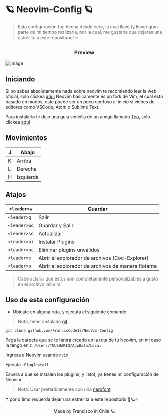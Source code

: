 


# 🪐 Neovim-Config 🪐

> Esta configuración fue hecha desde cero, la cual llevó (y lleva) gran parte de mi tiempo realizarla, por la cual, me gustaría que dejaras una estrellita a este repositorio! ⭐

<h3 style="text-align: center;">Preview</h3>

![image](https://user-images.githubusercontent.com/77551844/132143265-0c1b860a-8610-48a9-912c-c1c7394a33ed.png)

## Iniciando

Si no sabes absolutamente nada sobre neovim te recomiendo leer la web oficial, solo clickea [aqui](https://neovim.io)
Neovim básicamente es un fork de Vim, el cual esta basado en modos, este puede ser un poco confuso al inicio si vienes de editores como
VSCode, Atom o Sublime Text.

Para instalarlo te dejo una guía sencilla de un amigo llamado [Teo](https://github.com/TeoDev1611), solo clickea [aqui](https://dev.to/teodev1611/como-instalar-neovim-en-windows-2aic)

## Movimientos

| J | Abajo     |
|---|-----------|
| K | Arriba    |
| L | Derecha   |
| H | Izquierda |


## Atajos

| ``<leader>w``  | Guardar                                              |
|----------------|------------------------------------------------------|
| ``<leader>q``  | Salir                                                |
| ``<leader>wq`` | Guardar y Salir                                      |
| ``<leader>so`` | Actualizar                                           |
| ``<leader>pi`` | Instalar Plugins                                     |
| ``<leader>pc`` | Eliminar plugins unválidos                           |
| ``<leader>e``  | Abrir el explorador de archivos (Coc-Explorer)       |
| ``<leader>p``  | Abrir el explorador de archivos de  manera flotante  |

> Cabe aclarar que estos son completamente personalizables a gusto en el archivo init.vim


## Uso de esta configuración


- Ubicate en alguna ruta, y ejecuta el siguiente comando

> Nota, tener instalado [git](https://git-scm.com)

```
git clone github.com/FrancisCode13/NeoVim-Config
```

Pega la carpeta que se te habrá creado en la ruta de tu Neovim, en mi caso la tengo en ``C:/Users/TUUSUARIO/AppData/Local``

Ingresa a Neovim usando ``nvim``

Ejecuta ``:PlugInstall``

Espera a que se instalen los plugins, y listo!, ya tienes mi configuración de Neovim

> Nota: Usar preferiblemente con una [nerdfont](https://www.nerdfonts.com)

Y por último recuerda dejar una estrellita a este repositorio 🤩🪐⭐



<p style="text-align: center;">Made by Francisco in Chile 🪐</p>





